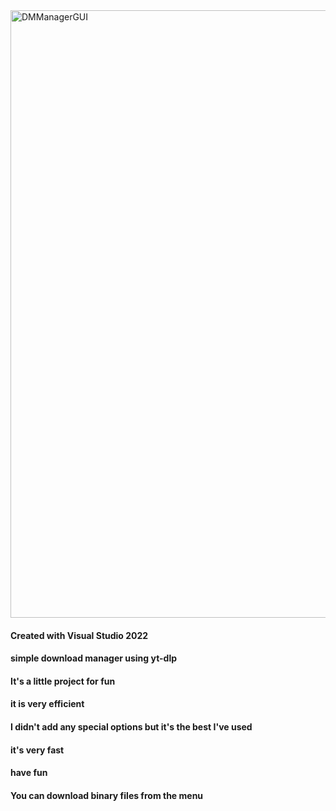 
<img width="772" height="972" alt="DMManagerGUI" src="https://github.com/user-attachments/assets/05578dc8-ce9a-4fc4-ae38-156f59616871" />

#### Created with Visual Studio 2022 ####
#### simple download manager using yt-dlp ####
#### It's a little project for fun ####
#### it is very efficient ####
#### I didn't add any special options but it's the best I've used ####
#### it's very fast ####
#### have fun ####
#### You can download binary files from the menu ####
